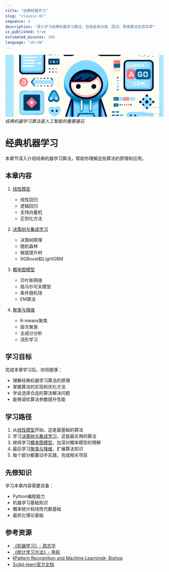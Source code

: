 ```yaml
---
title: "经典机器学习"
slug: "classic-ml"
sequence: 4
description: "深入学习经典机器学习算法，包括各类分类、回归、聚类算法及其实现"
is_published: true
estimated_minutes: 300
language: "zh-CN"
---
```


![Classic Machine Learning](images/classic-ml-header.png)
*经典机器学习算法是人工智能的重要基石*

# 经典机器学习

本章节深入介绍经典机器学习算法，帮助你理解这些算法的原理和应用。

## 本章内容

1. [线性模型](linear-models.md)
   - 线性回归
   - 逻辑回归
   - 支持向量机
   - 正则化方法

2. [决策树与集成学习](tree-based-models.md)
   - 决策树原理
   - 随机森林
   - 梯度提升树
   - XGBoost和LightGBM

3. [概率图模型](probabilistic-models.md)
   - 贝叶斯网络
   - 隐马尔可夫模型
   - 条件随机场
   - EM算法

4. [聚类与降维](clustering-dimensionality-reduction.md)
   - K-means聚类
   - 层次聚类
   - 主成分分析
   - 流形学习

## 学习目标

完成本章学习后，你将能够：
- 理解经典机器学习算法的原理
- 掌握算法的实现和优化方法
- 学会选择合适的算法解决问题
- 能够调优算法参数提升性能

## 学习路径

1. 从[线性模型](linear-models.md)开始，这是最基础的算法
2. 学习[决策树与集成学习](tree-based-models.md)，这是最实用的算法
3. 继续学习[概率图模型](probabilistic-models.md)，加深对概率模型的理解
4. 最后学习[聚类与降维](clustering-dimensionality-reduction.md)，扩展算法知识
5. 每个部分都要动手实践，完成相关项目

## 先修知识

学习本章内容需要具备：
- Python编程能力
- 机器学习基础知识
- 概率统计和线性代数基础
- 最优化理论基础

## 参考资源

- [《机器学习》- 周志华](https://book.douban.com/subject/26708119/)
- [《统计学习方法》- 李航](https://book.douban.com/subject/33437381/)
- [《Pattern Recognition and Machine Learning》- Bishop](https://www.microsoft.com/en-us/research/uploads/prod/2006/01/Bishop-Pattern-Recognition-and-Machine-Learning-2006.pdf)
- [Scikit-learn官方文档](https://scikit-learn.org/stable/)
